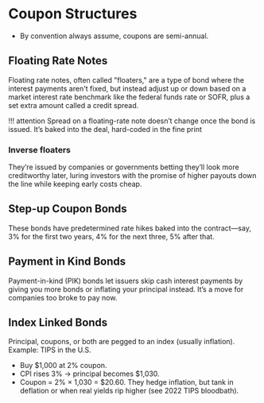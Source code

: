 # Coupon Structures

- By convention always assume, coupons are semi-annual.

## Floating Rate Notes
Floating rate notes, often called "floaters," are a type of bond where the interest payments aren't fixed, but instead adjust up or down based on a market interest rate benchmark like the federal funds rate or SOFR, plus a set extra amount called a credit spread.

!!! attention
    Spread on a floating-rate note doesn’t change once the bond is issued. It’s baked into the deal, hard-coded in the fine print

### Inverse floaters
They’re issued by companies or governments betting they’ll look more creditworthy later, luring investors with the promise of higher payouts down the line while keeping early costs cheap.

## Step-up Coupon Bonds
These bonds have predetermined rate hikes baked into the contract—say, 3% for the first two years, 4% for the next three, 5% after that.

## Payment in Kind Bonds
Payment-in-kind (PIK) bonds let issuers skip cash interest payments by giving you more bonds or inflating your principal instead. It’s a move for companies too broke to pay now.

## Index Linked Bonds
Principal, coupons, or both are pegged to an index (usually inflation). Example: TIPS in the U.S.
- Buy $1,000 at 2% coupon.
- CPI rises 3% → principal becomes $1,030.
- Coupon = 2% × 1,030 = $20.60.
They hedge inflation, but tank in deflation or when real yields rip higher (see 2022 TIPS bloodbath).
 

